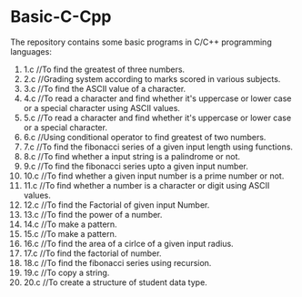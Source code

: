 # Basic-C-Cpp
The repository contains some basic programs in C/C++ programming languages:

1. 1.c //To find the greatest of three numbers.
2. 2.c //Grading system according to marks scored in various subjects.
3. 3.c //To find the ASCII value of a character.
4. 4.c //To read a character and find whether it's uppercase or lower case or a special character using ASCII values.
5. 5.c //To read a character and find whether it's uppercase or lower case or a special character.
6. 6.c //Using conditional operator to find greatest of two numbers.
7. 7.c //To find the fibonacci series of a given input length using functions.
8. 8.c //To find whether a input string is a palindrome or not.
9. 9.c //To find the fibonacci series upto a given input number.
10. 10.c //To find whether a given input number is a prime number or not.
11. 11.c //To find whether a number is a character or digit using ASCII values.
12. 12.c //To find the Factorial of given input Number.
13. 13.c //To find the power of a number.
14. 14.c //To make a pattern.
15. 15.c //To make a pattern.
16. 16.c //To find the area of a cirlce of a given input radius.
17. 17.c //To find the factorial of number.
18. 18.c //To find the fibonacci series using recursion.
19. 19.c //To copy a string.
20. 20.c //To create a structure of student data type.






